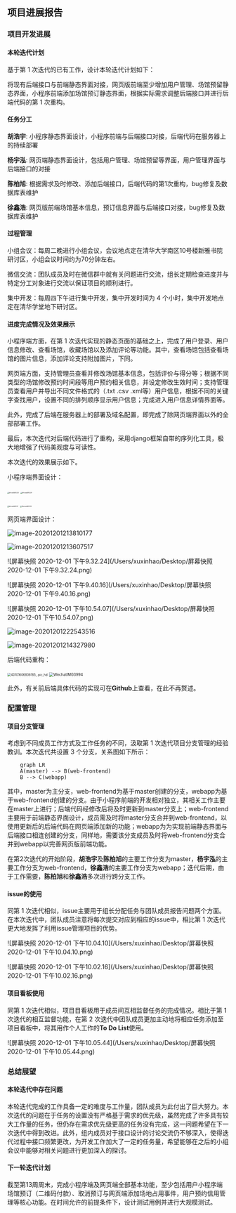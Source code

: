 

## 项目进展报告

### 项目开发进展

#### 本轮迭代计划

基于第 1 次迭代的已有工作，设计本轮迭代计划如下：

将现有后端接口与前端静态界面对接，网页版前端至少增加用户管理、场馆预留静态界面，小程序前端添加场馆预订静态界面，根据实际需求调整后端接口并进行后端代码的第 1 次重构。

#### 任务分⼯

**胡浩宇**: 小程序静态界⾯设计，小程序前端与后端接口对接，后端代码在服务器上的持续部署

**杨宇泓**: 网⻚端静态界面设计，包括用户管理、场馆预留等界面，用户管理界面与后端接口的对接

**陈柏旭**: 根据需求及时修改、添加后端接口，后端代码的第1次重构，bug修复及数据库表维护

**徐鑫浩**: 网页版前端场馆基本信息，预订信息界面与后端接口对接，bug修复及数据库表维护

#### 过程管理

⼩组会议：每周二晚进⾏⼩组会议，会议地点定在清华⼤学南区10号楼新雅书院研讨区，⼩组会议时间约为70分钟左右。

微信交流：团队成员及时在微信群中就有关问题进行交流，组长定期检查进度并与特定分工对象进行交流以保证项目的顺利进行。

集中开发：每周四下午进行集中开发，集中开发时间为 4 个小时，集中开发地点定在清华学堂地下研讨区。

#### 进度完成情况及效果展示

小程序端方面，在第 1 次迭代实现的静态页面的基础之上，完成了用户登录、用户信息修改、查看场馆，收藏场馆以及添加评论等功能。其中，查看场馆包括查看场馆的图片信息，添加评论支持附加图片，下同。

网页端方面，支持管理员查看并修改场馆基本信息，包括评价与得分等；根据不同类型的场馆修改预约时间段等用户预约相关信息，并设定修改生效时间；支持管理员查看用户并导出不同文件格式的（.txt .csv .xml等）用户信息，根据不同的关键字查找用户，设置不同的排列顺序显示用户信息；完成进入用户信息详情界面等。

此外，完成了后端在服务器上的部署及域名配置，即完成了除网页端界面以外的全部部署工作。

最后，本次迭代对后端代码进行了重构，采用django框架自带的序列化工具，极大地增强了代码美观度与可读性。

本次迭代的效果展示如下。

小程序端界面设计：

<img src="/Users/xuxinhao/Desktop/WechatIMG233.jpeg" alt="WechatIMG233" style="zoom:22%;" />         <img src="/Users/xuxinhao/Desktop/WechatIMG229.jpeg" alt="WechatIMG229" style="zoom:22%;" />

<img src="/Users/xuxinhao/Desktop/WechatIMG231.jpeg" alt="WechatIMG231" style="zoom:22%;" />           <img src="/Users/xuxinhao/Desktop/WechatIMG230.jpeg" alt="WechatIMG230" style="zoom:22%;" />

网页端界面设计：

![image-20201201213810177](/Users/xuxinhao/Desktop/image-20201201213810177.png)

![image-20201201213607517](/Users/xuxinhao/Desktop/image-20201201213607517.png)



![屏幕快照 2020-12-01 下午9.32.24](/Users/xuxinhao/Desktop/屏幕快照 2020-12-01 下午9.32.24.png)

![屏幕快照 2020-12-01 下午9.40.16](/Users/xuxinhao/Desktop/屏幕快照 2020-12-01 下午9.40.16.png)

![屏幕快照 2020-12-01 下午10.54.07](/Users/xuxinhao/Desktop/屏幕快照 2020-12-01 下午10.54.07.png)

![image-20201201222543516](/Users/xuxinhao/Desktop/image-20201201222543516.png)

![image-20201201214327980](/Users/xuxinhao/Desktop/image-20201201214327980.png)

后端代码重构：

<img src="/Users/xuxinhao/Desktop/40101606836165_.pic_hd.jpg" alt="40101606836165_.pic_hd" style="zoom:50%;" />             <img src="/Users/xuxinhao/Desktop/WechatIMG3994.png" alt="WechatIMG3994" style="zoom:60%;" />

此外，有关前后端具体代码的实现可在**Github**上查看，在此不再赘述。

### 配置管理

#### 项目分支管理

考虑到不同成员工作方式及工作任务的不同，汲取第 1 次迭代项目分支管理的经验教训。本次迭代共设置 3 个分支，关系图如下所示：

```mermaid
	graph LR
	A(master) --> B(web-frontend)
	B --> C(webapp) 
```

其中，master为主分支，web-frontend为基于master创建的分支，webapp为基于web-frontend创建的分支。由于小程序前端的开发相对独立，其相关工作主要在master上进行；后端代码经修改后将及时更新到master分支上；web-frontend主要用于前端静态界面设计，成员需及时将master分支合并到web-frontend，以使用更新后的后端代码在网页端添加新的功能；webapp为为实现前端静态界面与后端接口相连创建的分支，同样地，需要该分支成员及时将web-frontend分支合并到webapp以完善网页版前端功能。

在第2次迭代的开始阶段，**胡浩宇**及**陈柏旭**的主要工作分支为master，**杨宇泓**的主要工作分支为web-frontend，**徐鑫浩**的主要工作分支为webapp；迭代后期，由于工作需要，**陈柏旭**和**徐鑫浩**多次进行跨分支工作。

#### issue的使用

同第 1 次迭代相似，issue主要用于组长分配任务与团队成员报告问题两个方面。在本次迭代中，团队成员注意将每次提交对应到相应的issue中，相比第 1 次迭代更大地发挥了利用issue管理项目的优势。

![屏幕快照 2020-12-01 下午10.04.10](/Users/xuxinhao/Desktop/屏幕快照 2020-12-01 下午10.04.10.png)

![屏幕快照 2020-12-01 下午10.02.16](/Users/xuxinhao/Desktop/屏幕快照 2020-12-01 下午10.02.16.png)

#### 项目看板使用

同第 1 次迭代相似，项⽬目看板⽤于成员间互相监督任务的完成情况。相比于第 1 次迭代的相互监督功能，在第 2 次迭代中团队成员更加主动地将相应任务添加至项目看板中，将其用作个人工作的**To Do List**使用。

![屏幕快照 2020-12-01 下午10.05.44](/Users/xuxinhao/Desktop/屏幕快照 2020-12-01 下午10.05.44.png)

### 总结展望

#### 本轮迭代中存在问题

本轮迭代完成的工作具备一定的难度与工作量，团队成员为此付出了巨大努力。本次迭代的问题在于任务的设置没有严格基于需求的优先级，虽然完成了许多具有较大工作量的任务，但仍存在需求优先级更高的任务没有完成，这一问题希望在下一次迭代中得到改进。此外，组内成员对于接口设计的讨论交流仍不够深入，使得迭代过程中接口频繁更改，为开发工作加大了一定的任务量，希望能够在之后的小组会议中能够对相关问题进行更加深入的探讨。

#### 下一轮迭代计划

截至第13周周末，完成小程序端及网页端全部基本功能，至少包括用户小程序端场馆预订（二维码付款）、取消预订与网页端添加场地占用事件，用户预约信用管理等核心功能。在时间允许的前提条件下，设计测试用例并进行大规模测试。